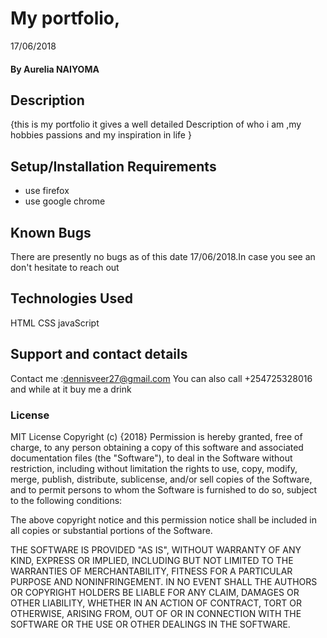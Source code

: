 # My portfolio,
 17/06/2018
#### By Aurelia NAIYOMA
## Description
{this is my portfolio it gives a well detailed Description of who i am ,my hobbies passions and my inspiration in life }
## Setup/Installation Requirements
* use firefox
* use google chrome
## Known Bugs
There are presently no bugs as of this date 17/06/2018.In case you see an don't hesitate to reach out
## Technologies Used
HTML
CSS
javaScript
## Support and contact details
Contact me :dennisveer27@gmail.com
You can also call +254725328016 and while at it buy me a drink
### License
MIT License
Copyright (c) {2018}
Permission is hereby granted, free of charge, to any person obtaining a copy of this software and associated documentation files (the "Software"), to deal in the Software without restriction, including without limitation the rights to use, copy, modify, merge, publish, distribute, sublicense, and/or sell copies of the Software, and to permit persons to whom the Software is furnished to do so, subject to the following conditions:

The above copyright notice and this permission notice shall be included in all copies or substantial portions of the Software.

THE SOFTWARE IS PROVIDED "AS IS", WITHOUT WARRANTY OF ANY KIND, EXPRESS OR IMPLIED, INCLUDING BUT NOT LIMITED TO THE WARRANTIES OF MERCHANTABILITY, FITNESS FOR A PARTICULAR PURPOSE AND NONINFRINGEMENT. IN NO EVENT SHALL THE AUTHORS OR COPYRIGHT HOLDERS BE LIABLE FOR ANY CLAIM, DAMAGES OR OTHER LIABILITY, WHETHER IN AN ACTION OF CONTRACT, TORT OR OTHERWISE, ARISING FROM, OUT OF OR IN CONNECTION WITH THE SOFTWARE OR THE USE OR OTHER DEALINGS IN THE SOFTWARE.
